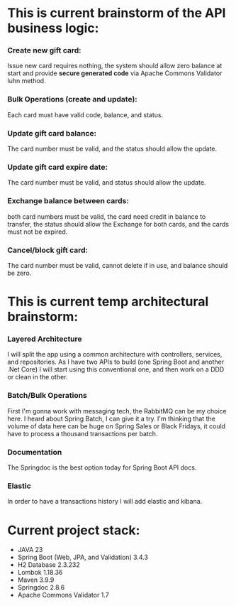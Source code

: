 # This is current brainstorm of the API business logic:

### Create new gift card:
 Issue new card requires nothing, the system should allow zero balance at start and provide **secure generated code**
 via Apache Commons Validator luhn method.
### Bulk Operations (create and update):
 Each card must have valid code, balance, and status.
### Update gift card balance:
 The card number must be valid, and the status should allow the update.
### Update gift card expire date:
 The card number must be valid, and status should allow the update.
### Exchange balance between cards:
 both card numbers must be valid,
 the card need credit in balance to transfer,
 the status should allow the Exchange for both cards, and the cards must not be expired.
### Cancel/block gift card:
 The card number must be valid, cannot delete if in use, and balance should be zero.


# This is current temp architectural brainstorm:

### Layered Architecture
 I will split the app using a common architecture with controllers, services, and repositories. As I have two
 APIs to build (one Spring Boot and another .Net Core) I will start using this conventional one, and then work
 on a DDD or clean in the other.

### Batch/Bulk Operations
 First I'm gonna work with messaging tech, the RabbitMQ can be my choice here. I heard about Spring Batch, I can give it
 a try. I'm thinking that the volume of data here can be huge on Spring Sales or Black Fridays, it could have to process
 a thousand transactions per batch.

### Documentation
 The Springdoc is the best option today for Spring Boot API docs.

### Elastic
 In order to have a transactions history I will add elastic and kibana.
 

# Current project stack:
 - JAVA 23
 - Spring Boot (Web, JPA, and Validation) 3.4.3
 - H2 Database 2.3.232
 - Lombok 1.18.36
 - Maven 3.9.9
 - Springdoc 2.8.6
 - Apache Commons Validator 1.7

